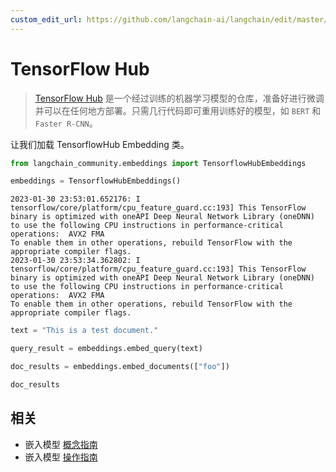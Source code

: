 ```yaml
---
custom_edit_url: https://github.com/langchain-ai/langchain/edit/master/docs/docs/integrations/text_embedding/tensorflowhub.ipynb
---
```


# TensorFlow Hub

>[TensorFlow Hub](https://www.tensorflow.org/hub) 是一个经过训练的机器学习模型的仓库，准备好进行微调并可以在任何地方部署。只需几行代码即可重用训练好的模型，如 `BERT` 和 `Faster R-CNN`。
>
>
让我们加载 TensorflowHub Embedding 类。


```python
from langchain_community.embeddings import TensorflowHubEmbeddings
```


```python
embeddings = TensorflowHubEmbeddings()
```
```output
2023-01-30 23:53:01.652176: I tensorflow/core/platform/cpu_feature_guard.cc:193] This TensorFlow binary is optimized with oneAPI Deep Neural Network Library (oneDNN) to use the following CPU instructions in performance-critical operations:  AVX2 FMA
To enable them in other operations, rebuild TensorFlow with the appropriate compiler flags.
2023-01-30 23:53:34.362802: I tensorflow/core/platform/cpu_feature_guard.cc:193] This TensorFlow binary is optimized with oneAPI Deep Neural Network Library (oneDNN) to use the following CPU instructions in performance-critical operations:  AVX2 FMA
To enable them in other operations, rebuild TensorFlow with the appropriate compiler flags.
```

```python
text = "This is a test document."
```


```python
query_result = embeddings.embed_query(text)
```


```python
doc_results = embeddings.embed_documents(["foo"])
```


```python
doc_results
```

## 相关

- 嵌入模型 [概念指南](/docs/concepts/#embedding-models)
- 嵌入模型 [操作指南](/docs/how_to/#embedding-models)